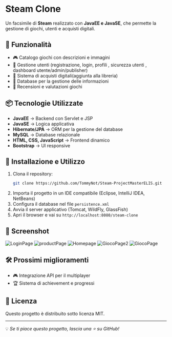 # Steam Clone

Un facsimile di **Steam** realizzato con **JavaEE e JavaSE**, che permette la gestione di giochi, utenti e acquisti digitali.

## 🚀 Funzionalità

- 🎮 Catalogo giochi con descrizioni e immagini
- 👤 Gestione utenti (registrazione, login, profili , sicurezza utenti , dashboard utente/admin/publisher)
- 🛒 Sistema di acquisti digitali(aggiunta alla libreria)
- 💾 Database per la gestione delle informazioni
- 🌟 Recensioni e valutazioni giochi

## 📦 Tecnologie Utilizzate

- **JavaEE** → Backend con Servlet e JSP
- **JavaSE** → Logica applicativa
- **Hibernate/JPA** → ORM per la gestione del database
- **MySQL** → Database relazionale
- **HTML, CSS, JavaScript** → Frontend dinamico
- **Bootstrap** → UI responsive

## 🔧 Installazione e Utilizzo

1. Clona il repository:
   ```sh
   git clone https://github.com/TommyNot/Steam-ProjectMasterELIS.git
   ```
2. Importa il progetto in un IDE compatibile (Eclipse, IntelliJ IDEA, NetBeans)
3. Configura il database nel file `persistence.xml`
4. Avvia il server applicativo (Tomcat, WildFly, GlassFish)
5. Apri il browser e vai su `http://localhost:8080/steam-clone`

## 📸 Screenshot

![LoginPage](https://github.com/user-attachments/assets/aa9a8536-09b8-4a67-aa58-a17d90e36bc3)
![productPage](https://github.com/user-attachments/assets/95937a98-f995-4f66-95ec-1b2e9c8c7948)
![Homepage](https://github.com/user-attachments/assets/dd3a618a-b619-405e-98a7-8be28a531295)
![GiocoPage2](https://github.com/user-attachments/assets/12ef0271-d7ee-46cd-9d70-6c63ace049c4)
![GiocoPage](https://github.com/user-attachments/assets/baa452f4-f1fd-43b1-806e-0929e3b5826a)

## 🛠️ Prossimi miglioramenti

- 🎮 Integrazione API per il multiplayer
- 🏆 Sistema di achievement e progressi

## 📜 Licenza

Questo progetto è distribuito sotto licenza MIT.

---

💡 *Se ti piace questo progetto, lascia una ⭐ su GitHub!*


